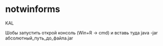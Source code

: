 # notwinforms
KAL


Шобы запустить открой консоль (Win+R -> cmd) и вставь туда java -jar абсолютный_путь_до_файла.jar
